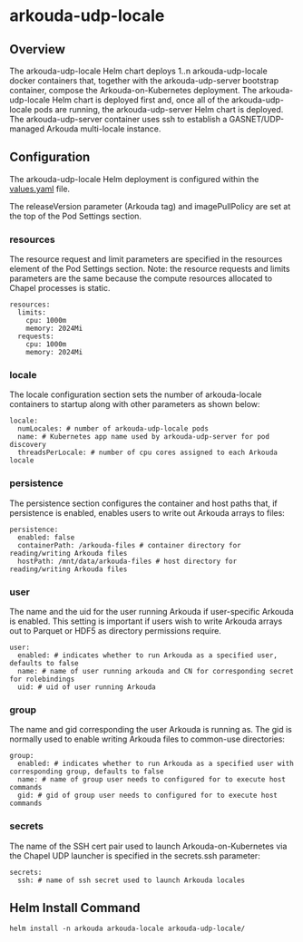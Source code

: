 # arkouda-udp-locale

## Overview

The arkouda-udp-locale Helm chart deploys 1..n arkouda-udp-locale docker containers that, together with the arkouda-udp-server bootstrap container, compose the Arkouda-on-Kubernetes deployment. The arkouda-udp-locale Helm chart is deployed first and, once all of the arkouda-udp-locale pods are running, the arkouda-udp-server Helm chart is deployed. The arkouda-udp-server container uses ssh to establish a GASNET/UDP-managed Arkouda multi-locale instance.

## Configuration

The arkouda-udp-locale Helm deployment is configured within the [values.yaml](values.yaml) file.

The releaseVersion parameter (Arkouda tag) and imagePullPolicy are set at the top of the Pod Settings section.

### resources

The resource request and limit parameters are specified in the resources element of the Pod Settings section. Note: the resource requests and limits parameters are the same because the compute resources allocated to Chapel processes is static.

```
resources:
  limits:
    cpu: 1000m
    memory: 2024Mi
  requests:
    cpu: 1000m
    memory: 2024Mi
```

### locale

The locale configuration section sets the number of arkouda-locale containers to startup along with other parameters as shown below:

```
locale: 
  numLocales: # number of arkouda-udp-locale pods
  name: # Kubernetes app name used by arkouda-udp-server for pod discovery
  threadsPerLocale: # number of cpu cores assigned to each Arkouda locale
```

### persistence

The persistence section configures the container and host paths that, if persistence is enabled, enables users to write out Arkouda arrays to files:

```
persistence: 
  enabled: false
  containerPath: /arkouda-files # container directory for reading/writing Arkouda files
  hostPath: /mnt/data/arkouda-files # host directory for reading/writing Arkouda files
```

### user

The name and the uid for the user running Arkouda if user-specific Arkouda is enabled. This setting is important if users wish to write Arkouda arrays out to Parquet or HDF5 as directory permissions require.

```
user:
  enabled: # indicates whether to run Arkouda as a specified user, defaults to false
  name: # name of user running arkouda and CN for corresponding secret for rolebindings
  uid: # uid of user running Arkouda
```

### group

The name and gid corresponding the user Arkouda is running as. The gid is normally used to enable writing Arkouda files to common-use directories:

```
group:
  enabled: # indicates whether to run Arkouda as a specified user with corresponding group, defaults to false
  name: # name of group user needs to configured for to execute host commands
  gid: # gid of group user needs to configured for to execute host commands
```

### secrets

The name of the SSH cert pair used to launch Arkouda-on-Kubernetes via the Chapel UDP launcher is specified in the secrets.ssh parameter:

```
secrets:
  ssh: # name of ssh secret used to launch Arkouda locales
```

## Helm Install Command

```
helm install -n arkouda arkouda-locale arkouda-udp-locale/
```

